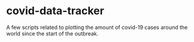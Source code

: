 # covid-data-tracker
A few scripts related to plotting the amount of covid-19 cases around the world since the start of the outbreak.
